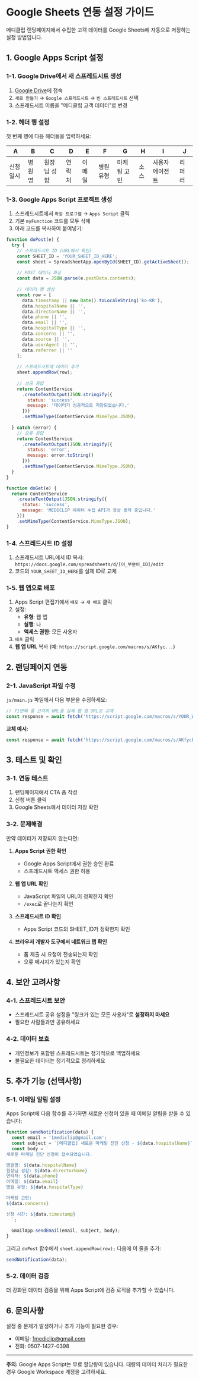# Google Sheets 연동 설정 가이드

메디클립 랜딩페이지에서 수집한 고객 데이터를 Google Sheets에 자동으로 저장하는 설정 방법입니다.

## 1. Google Apps Script 설정

### 1-1. Google Drive에서 새 스프레드시트 생성
1. [Google Drive](https://drive.google.com)에 접속
2. `새로 만들기` → `Google 스프레드시트` → `빈 스프레드시트` 선택
3. 스프레드시트 이름을 "메디클립 고객 데이터"로 변경

### 1-2. 헤더 행 설정
첫 번째 행에 다음 헤더들을 입력하세요:

| A | B | C | D | E | F | G | H | I | J |
|---|---|---|---|---|---|---|---|---|---|
| 신청일시 | 병원명 | 원장님 성함 | 연락처 | 이메일 | 병원유형 | 마케팅 고민 | 소스 | 사용자 에이전트 | 리퍼러 |

### 1-3. Google Apps Script 프로젝트 생성
1. 스프레드시트에서 `확장 프로그램` → `Apps Script` 클릭
2. 기본 `myFunction` 코드를 모두 삭제
3. 아래 코드를 복사하여 붙여넣기:

```javascript
function doPost(e) {
  try {
    // 스프레드시트 ID (URL에서 확인)
    const SHEET_ID = 'YOUR_SHEET_ID_HERE';
    const sheet = SpreadsheetApp.openById(SHEET_ID).getActiveSheet();
    
    // POST 데이터 파싱
    const data = JSON.parse(e.postData.contents);
    
    // 데이터 행 생성
    const row = [
      data.timestamp || new Date().toLocaleString('ko-KR'),
      data.hospitalName || '',
      data.directorName || '',
      data.phone || '',
      data.email || '',
      data.hospitalType || '',
      data.concerns || '',
      data.source || '',
      data.userAgent || '',
      data.referrer || ''
    ];
    
    // 스프레드시트에 데이터 추가
    sheet.appendRow(row);
    
    // 성공 응답
    return ContentService
      .createTextOutput(JSON.stringify({
        status: 'success',
        message: '데이터가 성공적으로 저장되었습니다.'
      }))
      .setMimeType(ContentService.MimeType.JSON);
      
  } catch (error) {
    // 오류 응답
    return ContentService
      .createTextOutput(JSON.stringify({
        status: 'error',
        message: error.toString()
      }))
      .setMimeType(ContentService.MimeType.JSON);
  }
}

function doGet(e) {
  return ContentService
    .createTextOutput(JSON.stringify({
      status: 'success',
      message: 'MEDICLIP 데이터 수집 API가 정상 동작 중입니다.'
    }))
    .setMimeType(ContentService.MimeType.JSON);
}
```

### 1-4. 스프레드시트 ID 설정
1. 스프레드시트 URL에서 ID 복사: 
   `https://docs.google.com/spreadsheets/d/[이_부분이_ID]/edit`
2. 코드의 `YOUR_SHEET_ID_HERE`를 실제 ID로 교체

### 1-5. 웹 앱으로 배포
1. Apps Script 편집기에서 `배포` → `새 배포` 클릭
2. 설정:
   - **유형**: 웹 앱
   - **실행**: 나
   - **액세스 권한**: 모든 사용자
3. `배포` 클릭
4. **웹 앱 URL** 복사 (예: `https://script.google.com/macros/s/AKfyc...`)

## 2. 랜딩페이지 연동

### 2-1. JavaScript 파일 수정
`js/main.js` 파일에서 다음 부분을 수정하세요:

```javascript
// 71번째 줄 근처의 URL을 실제 웹 앱 URL로 교체
const response = await fetch('https://script.google.com/macros/s/YOUR_WEB_APP_URL_HERE/exec', {
```

**교체 예시:**
```javascript
const response = await fetch('https://script.google.com/macros/s/AKfycbzXXXXXXXXXXXXXXXXXXXXXXXXXXXXXXXXXXXXXXXXX/exec', {
```

## 3. 테스트 및 확인

### 3-1. 연동 테스트
1. 랜딩페이지에서 CTA 폼 작성
2. 신청 버튼 클릭
3. Google Sheets에서 데이터 저장 확인

### 3-2. 문제해결
만약 데이터가 저장되지 않는다면:

1. **Apps Script 권한 확인**
   - Google Apps Script에서 권한 승인 완료
   - 스프레드시트 액세스 권한 허용

2. **웹 앱 URL 확인**
   - JavaScript 파일의 URL이 정확한지 확인
   - `/exec`로 끝나는지 확인

3. **스프레드시트 ID 확인**
   - Apps Script 코드의 SHEET_ID가 정확한지 확인

4. **브라우저 개발자 도구에서 네트워크 탭 확인**
   - 폼 제출 시 요청이 전송되는지 확인
   - 오류 메시지가 있는지 확인

## 4. 보안 고려사항

### 4-1. 스프레드시트 보안
- 스프레드시트 공유 설정을 "링크가 있는 모든 사용자"로 **설정하지 마세요**
- 필요한 사람들과만 공유하세요

### 4-2. 데이터 보호
- 개인정보가 포함된 스프레드시트는 정기적으로 백업하세요
- 불필요한 데이터는 정기적으로 정리하세요

## 5. 추가 기능 (선택사항)

### 5-1. 이메일 알림 설정
Apps Script에 다음 함수를 추가하면 새로운 신청이 있을 때 이메일 알림을 받을 수 있습니다:

```javascript
function sendNotification(data) {
  const email = '1mediclip@gmail.com';
  const subject = `[메디클립] 새로운 마케팅 진단 신청 - ${data.hospitalName}`;
  const body = `
새로운 마케팅 진단 신청이 접수되었습니다.

병원명: ${data.hospitalName}
원장님 성함: ${data.directorName}
연락처: ${data.phone}
이메일: ${data.email}
병원 유형: ${data.hospitalType}

마케팅 고민:
${data.concerns}

신청 시간: ${data.timestamp}
  `;
  
  GmailApp.sendEmail(email, subject, body);
}
```

그리고 `doPost` 함수에서 `sheet.appendRow(row);` 다음에 이 줄을 추가:
```javascript
sendNotification(data);
```

### 5-2. 데이터 검증
더 강화된 데이터 검증을 위해 Apps Script에 검증 로직을 추가할 수 있습니다.

## 6. 문의사항

설정 중 문제가 발생하거나 추가 기능이 필요한 경우:
- 이메일: 1mediclip@gmail.com
- 전화: 0507-1427-0398

---

**주의:** Google Apps Script는 무료 할당량이 있습니다. 대량의 데이터 처리가 필요한 경우 Google Workspace 계정을 고려하세요.
